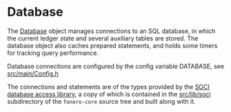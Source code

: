 # Database

The [Database](Database.h) object manages connections to an SQL database, in
which the current ledger state and several auxiliary tables are stored. The
database object also caches prepared statements, and holds some timers for
tracking query performance.

Database connections are configured by the config variable DATABASE, see
[src/main/Config.h](../main/Config.h)

The connections and statements are of the types provided by the
[SOCI database access library](http://soci.sourceforge.net/), a copy of which
is contained in the [src/lib/soci](../lib/soci) subdirectory of the
`fonero-core` source tree and built along with it.